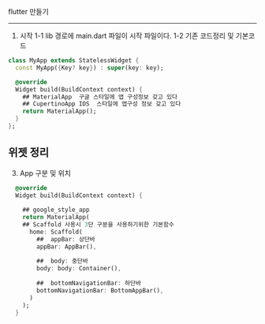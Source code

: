 flutter 만들기

-----
1. 시작 
1-1 lib 경로에 main.dart 파일이 시작 파일이다.
1-2 기존 코드정리 및 기본코드 

``` dart
class MyApp extends StatelessWidget {
  const MyApp({Key? key}) : super(key: key);

  @override
  Widget build(BuildContext context) {
    ## MaterialApp  구글 스타일에 앱 구성정보 갖고 있다
    ## CupertinoApp IOS  스타일에 앱구성 정보 갖고 있다
    return MaterialApp();
  }
};
``` 

위젯 정리
-------------------------------
3. App 구분 및 위치

``` dart
  @override
  Widget build(BuildContext context) {
    
    ## google_style_app
    return MaterialApp(
    ## Scaffold 사용시 3단 구분을 사용하기위한 기본함수
      home: Scaffold(
        ##  appBar: 상단바
        appBar: AppBar(),
        
        ##  body: 중단바
        body: body: Container(),
        
        ##  bottomNavigationBar: 하단바
        bottomNavigationBar: BottomAppBar(),
      )
    );
  }
``` 







